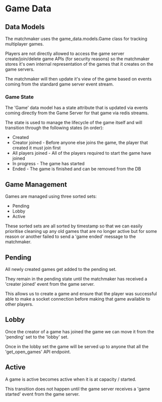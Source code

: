 # Game Data

## Data Models

The matchmaker uses the game_data.models.Game class for tracking multiplayer games.

Players are not directly allowed to access the game server create/join/delete game APIs (for security reasons) so the matchmaker stores it's own internal representation of the games that it creates on the game servers.

The matchmaker will then update it's view of the game based on events coming from the standard game server event stream.

### Game State

The 'Game' data model has a state attribute that is updated via events coming directly from the Game Server for that game via redis streams.

The state is used to manage the lifecycle of the game itself and will transition through the following states (in order):

* Created
* Creator joined - Before anyone else joins the game, the player that created it must join first
* All players joined - All of the players required to start the game have joined
* In progress - The game has started
* Ended - The game is finished and can be removed from the DB

## Game Management

Games are managed using three sorted sets:

* Pending
* Lobby
* Active

These sorted sets are all sorted by timestamp so that we can easily prioritise cleaning up any old games that are no longer active but for some reason or another failed to send a 'game ended' message to the matchmaker.

## Pending

All newly created games get added to the pending set. 

They remain in the pending state until the matchmaker has received a 'creater joined' event from the game server.

This allows us to create a game and ensure that the player was successful able to make a socket connection before making that game available to other players.

## Lobby

Once the creator of a game has joined the game we can move it from the 'pending' set to the 'lobby' set.

Once in the lobby set the game will be served up to anyone that all the 'get_open_games' API endpoint.


## Active

A game is active becomes active when it is at capacity / started. 

This transition does not happen until the game server receives a 'game started' event from the game server.


